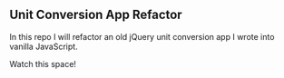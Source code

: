 ## Unit Conversion App Refactor

In this repo I will refactor an old jQuery unit conversion app I wrote into vanilla JavaScript.

Watch this space!